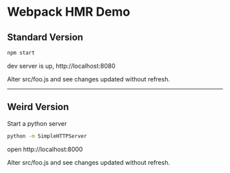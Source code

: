 # Webpack HMR Demo

## Standard Version

```sh
npm start
```

dev server is up, http://localhost:8080

Alter src/foo.js and see changes updated without refresh.

---

## Weird Version

Start a python server

```sh
python -m SimpleHTTPServer
```
open http://localhost:8000

Alter src/foo.js and see changes updated without refresh.
